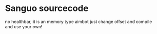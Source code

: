 # Sanguo sourcecode
no healthbar, it is an memory type aimbot
just change offset and compile and use your own!
